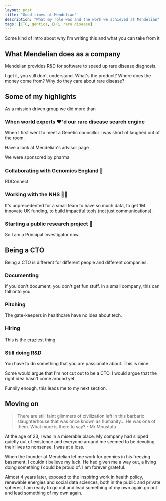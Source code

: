 ```yaml
---
layout: post
title: "Good times at Mendelian"
description: "What my role was and the work we achieved at Mendelian"
tags: [CTO, gentics, EHR, rare disease]
---
```


Some kind of intro about why I'm writing this and what you can take from it

## What Mendelian does as a company

Mendelian provides R&D for software to speed up rare disease diagnosis.

I get it, you still don't understand. What's the product? Where does the money
come from? Why do they care about rare disease?

## Some of my highlights

As a mission driven group we did more than 

### When world experts :heart:'d our rare disease search engine

When I first went to meet a Genetic councillor I was short of laughed out of the
room.

Have a look at Mendelian's advisor page

We were sponsored by pharma

### Collaborating with Genomics England 🧬

RDConnect

### Working with the NHS 👩‍⚕️

It's unprecedented for a small team to have so much data, to get 1M innovate UK
funding, to build impactful tools (not just communications).

### Starting a public research project :microscope:

So I am a Principal Investigator now.

## Being a CTO

Being a CTO is different for different people and different companies.

### Documenting

If you don't document, you don't get fun stuff. In a small company, this can
fall onto you.

### Pitching

The gate-keepers in healthcare have no idea about tech.

### Hiring

This is the craziest thing.

### Still doing R&D

You have to do something that you are passionate about. This is mine.

Some would argue that I'm not cut out to be a CTO. I would argue that the right
idea hasn't come around yet.

Funnily enough, this leads me to my next section.

## Moving on

> There are still faint glimmers of civilization left in this barbaric
> slaughterhouse that was once known as humanity... He was one of them. What
> more is there to say? - Mr Moustafa

At the age of 23, I was in a miserable place. My company had slipped quietly out
of existence and everyone around me seemed to be devoting their lives to
nonsense. I was at a loss.

When the founder at Mendelian let me work for pennies in his freezing basement,
I couldn't believe my luck. He had given me a way out, a living doing something
I could be proud of. I am forever grateful.

Almost 4 years later, exposed to the inspiring work in health policy, renewable
energies and social data sciences, both in the public and private spheres, I am
ready to go out and lead something of my own again.go out and lead something of
my own again.
